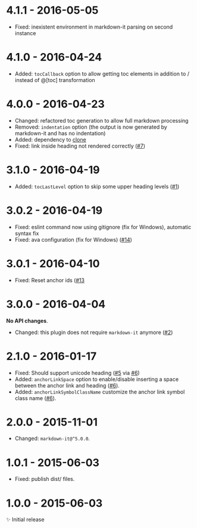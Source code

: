 # 4.1.1 - 2016-05-05

- Fixed: inexistent environment in markdown-it parsing on second instance

# 4.1.0 - 2016-04-24

- Added: ``tocCallback`` option to allow getting toc elements in addition to / instead of @[toc] transformation

# 4.0.0 - 2016-04-23

- Changed: refactored toc generation to allow full markdown processing
- Removed: ``indentation`` option (the output is now generated by markdown-it and has no indentation)
- Added:   dependency to [clone](https://www.npmjs.com/package/clone)
- Fixed:   link inside heading not rendered correctly
  ([#7](https://github.com/medfreeman/markdown-it-toc-and-anchor/issues/7))

# 3.1.0 - 2016-04-19

- Added: ``tocLastLevel`` option to skip some upper heading levels
  ([#1](https://github.com/medfreeman/markdown-it-toc-and-anchor/issues/1))

# 3.0.2 - 2016-04-19

- Fixed: eslint command now using gitignore (fix for Windows), automatic syntax fix
- Fixed: ava configuration (fix for Windows)
  ([#14](https://github.com/medfreeman/markdown-it-toc-and-anchor/issues/14))

# 3.0.1 - 2016-04-10

- Fixed: Reset anchor ids
  ([#13]((https://github.com/medfreeman/markdown-it-toc-and-anchor/issues/13))

# 3.0.0 - 2016-04-04

**No API changes**.

- Changed: this plugin does not require ``markdown-it`` anymore
  ([#2](https://github.com/medfreeman/markdown-it-toc-and-anchor/issues/2))

# 2.1.0 - 2016-01-17

- Fixed: Should support unicode heading
  ([#5](https://github.com/medfreeman/markdown-it-toc-and-anchor/issues/5)
  via [#6](https://github.com/medfreeman/markdown-it-toc-and-anchor/pull/6))
- Added: ``anchorLinkSpace`` option to enable/disable inserting a space between
  the anchor link and heading
  ([#6](https://github.com/medfreeman/markdown-it-toc-and-anchor/pull/6)).
- Added: ``anchorLinkSymbolClassName`` customize the anchor link symbol class
  name
  ([#6](https://github.com/medfreeman/markdown-it-toc-and-anchor/pull/6)).

# 2.0.0 - 2015-11-01

- Changed: `markdown-it@^5.0.0`.

# 1.0.1 - 2015-06-03

- Fixed: publish dist/ files.

# 1.0.0 - 2015-06-03

✨ Initial release
